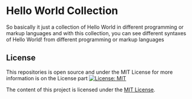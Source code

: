 # Hello World Collection
So basically it just a collection of Hello World in different programming or markup languages and with this collection, you can see different syntaxes of Hello World! from different programming or markup languages

## License
This repositories is open source and under the MIT License for more information is on the License part
[![License: MIT](https://img.shields.io/badge/License-MIT-yellow.svg)](https://opensource.org/licenses/MIT)

The content of this project is licensed under the [MIT License](LICENSE).
